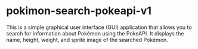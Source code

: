 # pokimon-search-pokeapi-v1
This is a simple graphical user interface (GUI) application that allows you to search for information about Pokémon using the PokeAPI. It displays the name, height, weight, and sprite image of the searched Pokémon.
